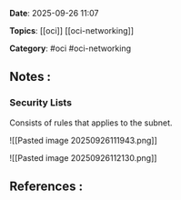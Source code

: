 **Date**: 2025-09-26 11:07

**Topics**: [[oci]] [[oci-networking]]

**Category**: #oci #oci-networking

## Notes :

### Security Lists

Consists of rules that applies to the subnet.

![[Pasted image 20250926111943.png]]

![[Pasted image 20250926112130.png]]
## References :
